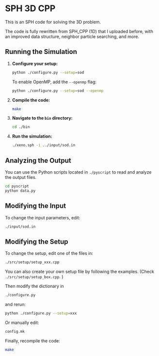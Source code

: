 # SPH 3D CPP

This is an SPH code for solving the 3D problem.

The code is fully rewritten from SPH_CPP (1D) that I uploaded before, with an improved data structure, neighbor particle searching, and more. 

## Running the Simulation

1. **Configure your setup:**
    ```bash
    python ./configure.py --setup=sod
    ```

    To enable OpenMP, add the `--openmp` flag:
    ```bash
    python ./configure.py --setup=sod --openmp
    ```

2. **Compile the code:**
    ```bash
    make
    ```

3. **Navigate to the `bin` directory:**
    ```bash
    cd ./bin
    ```

4. **Run the simulation:**
    ```bash
    ./xeno.sph -i ../input/sod.in
    ```

## Analyzing the Output

You can use the Python scripts located in `./pyscript` to read and analyze the output files.
```bash
cd pyscript
python data.py
```

## Modifying the Input

To change the input parameters, edit:
```bash
./input/sod.in
```

## Modifying the Setup

To change the setup, edit one of the files in:
```bash
./src/setup/setup_xxx.cpp
```

You can also create your own setup file by following the examples. (Check `./src/setup/setup_box.cpp`. )

Then modify the dictionary in
```bash
./configure.py
```
and rerun:
```bash
python ./configure.py --setup=xxx
```
Or manually edit:
```bash
config.mk
```

Finally, recompile the code:
```bash
make
```